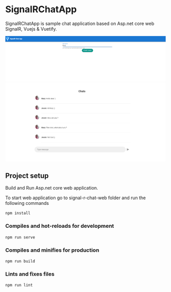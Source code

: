 # SignalRChatApp

SignalRChatApp is sample chat application based on Asp.net core web SignalR, Vuejs & Vuetify.

![Preview](https://github.com/fatihunlu/SignalRChatApp/blob/develop/signal-r-chat-web/src/static/screen1.PNG)
![Preview](https://github.com/fatihunlu/SignalRChatApp/blob/develop/signal-r-chat-web/src/static/screen2.PNG)


## Project setup

Build and Run Asp.net core web application.

To start web application go to signal-r-chat-web folder and run the following commands
```
npm install
```

### Compiles and hot-reloads for development
```
npm run serve
```

### Compiles and minifies for production
```
npm run build
```

### Lints and fixes files
```
npm run lint
```
